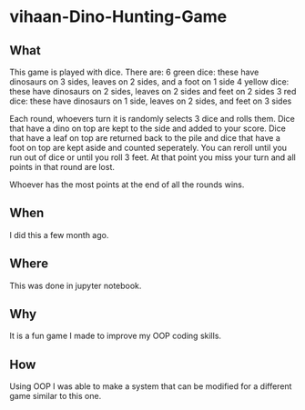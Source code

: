 # vihaan-Dino-Hunting-Game

## What
This game is played with dice. There are:
6 green dice: these have dinosaurs on 3 sides, leaves on 2 sides, and a foot on 1 side
4 yellow dice: these have dinosaurs on 2 sides, leaves on 2 sides and feet on 2 sides
3 red dice: these have dinosaurs on 1 side, leaves on 2 sides, and feet on 3 sides

Each round, whoevers turn it is randomly selects 3 dice and rolls them. Dice that have a dino on top are kept to the side and added to your score. Dice that have a leaf on top are returned back to the pile and dice that have a foot on top are kept aside and counted seperately. You can reroll until you run out of dice or until you roll 3 feet. At that point you miss your turn and all points in that round are lost.

Whoever has the most points at the end of all the rounds wins.

## When
I did this a few month ago.

## Where
This was done in jupyter notebook.

## Why
It is a fun game I made to improve my OOP coding skills.

## How
Using OOP I was able to make a system that can be modified for a different game similar to this one.
